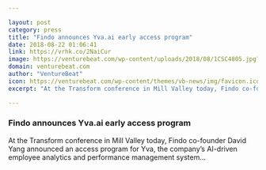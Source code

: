 ```yaml
---

layout: post
category: press
title: "Findo announces Yva.ai early access program"
date: 2018-08-22 01:06:41
link: https://vrhk.co/2NaiCur
image: https://venturebeat.com/wp-content/uploads/2018/08/1CSC4805.jpg?fit=3360%2C2240&strip=all
domain: venturebeat.com
author: "VentureBeat"
icon: https://venturebeat.com/wp-content/themes/vb-news/img/favicon.ico
excerpt: "At the Transform conference in Mill Valley today, Findo co-founder David Yang announced an access program for Yva, the company’s AI-driven employee analytics and performance management system…"

---
```


### Findo announces Yva.ai early access program

At the Transform conference in Mill Valley today, Findo co-founder David Yang announced an access program for Yva, the company’s AI-driven employee analytics and performance management system…